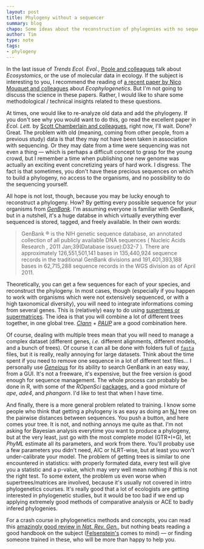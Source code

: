 ```yaml
---
layout: post
title: Phylogeny without a sequencer
summary: blog
chapo: Some ideas about the reconstruction of phylogenies with no sequencing involved
author: Tim
type: note
tags:
- phylogeny
---
```


In the last issue of *Trends Ecol. Evol.*, [Poole and colleagues](http://www.sciencedirect.com/science/article/pii/S0169534712000730) talk about *Ecosystomics*, or the use of molecular data in ecology. If the subject is interesting to you, I recommend the reading of [a recent paper by Nico Mouquet and colleagues](http://www.ncbi.nlm.nih.gov/pubmed/22432924) about *Ecophylogenetics*. But I'm not going to discuss the science in these papers. Rather, I would like to share some methodological / technical insights related to these questions.

At times, one would like to re-analyze old data and add the phylogeny. If you don't see why you would want to do this, go read the excellent paper in *Ecol. Lett.* by [Scott Chamberlain and colleagues](http://onlinelibrary.wiley.com/doi/10.1111/j.1461-0248.2012.01776.x/abstract), right now, I'll wait. Done? Great. The problem with old (meaning, coming from other people, from a previous study) data is that they may not have been taken in association with sequencing. Or they may date from a time were sequencing was not even a thing — which is perhaps a difficult concept to grasp for the young crowd, but I remember a time when publishing one new genome was actually an exciting event concretizing years of hard work. I disgress. The fact is that sometimes, you don't have these precious sequences on which to build a phylogeny, no access to the organisms, and no possibility to do the sequencing yourself.

All hope is not lost, though, because you may be lucky enough to reconstruct a phylogeny. How? By getting every possible sequence for your organisms from [*GenBank*](http://www.ncbi.nlm.nih.gov/genbank/). I'm assuming everyone is familiar with GenBank, but in a nutshell, it's a huge databse in which virtually everything ever sequenced is stored, tagged, and freely available. In their own words:

> GenBank ® is the NIH genetic sequence database, an annotated collection of all publicly available DNA sequences ( Nucleic Acids Research , 2011 Jan;39(Database issue):D32-7 ). There are approximately 126,551,501,141 bases in 135,440,924 sequence records in the traditional GenBank divisions and 191,401,393,188 bases in 62,715,288 sequence records in the WGS division as of April 2011.

Theoretically, you can get a few sequences for each of your species, and reconstruct the phylogeny. In most cases, though (especially if you happen to work with organisms which were not extensively sequenced, or with a high taxonomical diversity), you will need to integrate informations coming from several genes. This is (relatively) easy to do using [supertrees or supermatrices](http://www.ncbi.nlm.nih.gov/pubmed/15205059). The idea is that you will combine a lot of different trees together, in one global tree. [*Clann*](http://bioinf.nuim.ie/clann/) + [*PAUP*](http://paup.csit.fsu.edu/) are a good combination here.

Of course, dealing with multiple trees mean that you will need to manage a complex dataset (different genes, *i.e.* different alignments, different models, and a bunch of trees). Of course it can all be done with folders full of [`fasta`](http://en.wikipedia.org/wiki/FASTA_format) files, but it is really, really annoying for large datasets. Think about the time spent if you need to remove one sequence in a lot of different text files... I personally use [*Geneious*](http://www.geneious.com/) for its ability to search GenBank in an easy way, from a GUI. It's not a freeware, it's expensive, but the free version is good enough for sequence management. The whole process can probably be done in R, with some of the *ROpenSci* [packages](http://ropensci.org/tutorials/r-taxize-tutorial/), and a good mixture of *ape*, *ade4*, and *phangorn*. I'd like to test that when I have time.

And finally, there is a more general problem related to training. I know some people who think that getting a phylogeny is as easy as doing an [NJ](http://en.wikipedia.org/wiki/Neighbor_joining) tree on the pairwise distances between sequences. You push a button, and here comes your tree. It is not, and nothing annoys me quite as that. I'm not asking for Bayesian analysis everytime you want to produce a phylogeny, but at the very least, just go with the most complete model (GTR+I+G), let *PhyML* estimate all its parameters, and work from there. You'll probaby use a few parameters you didn't need, AIC or hLRT-wise, but at least you won't under-calibrate your model. The problem of getting trees is similar to one encountered in statistics: with properly formated data, every test will give you a statistic and a p-value, which may very well mean nothing if this is not the right test. To some extent, the problem us even worse when supertrees/matrices are involved, because it's usually not covered in intro phylogenetics courses. It's really good that a lot of ecologists are getting interested in phylogenetic studies, but it would be too bad if we end up applying extremely good methods of comparative analysis or ACE to badly infered phylogenies.

For a crash course in phylogenetics methods and concepts, you can read this [amazingly good review in *Nat. Rev. Gen.*](http://www.nature.com/doifinder/10.1038/nrg3186), but nothing beats reading a good handbook on the subject ([Felsenstein's](http://www.sinauer.com/detail.php?id=1775) comes to mind) — or finding someone trained in these, who will be more than happy to help you.
